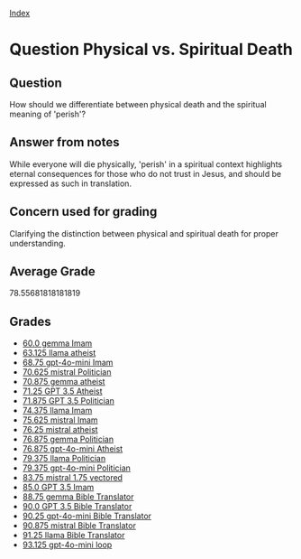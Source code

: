 
[Index](../../index.md)
# Question Physical vs. Spiritual Death
## Question
How should we differentiate between physical death and the spiritual meaning of 'perish'?

## Answer from notes
While everyone will die physically, 'perish' in a spiritual context highlights eternal consequences for those who do not trust in Jesus, and should be expressed as such in translation.

## Concern used for grading
Clarifying the distinction between physical and spiritual death for proper understanding.

## Average Grade
78.55681818181819

## Grades
 * [60.0 gemma Imam](../answers/gemma_Imam/Physical_vs._Spiritual_Death.md)
 * [63.125 llama atheist](../answers/llama_atheist/Physical_vs._Spiritual_Death.md)
 * [68.75 gpt-4o-mini Imam](../answers/gpt-4o-mini_Imam/Physical_vs._Spiritual_Death.md)
 * [70.625 mistral Politician](../answers/mistral_Politician/Physical_vs._Spiritual_Death.md)
 * [70.875 gemma atheist](../answers/gemma_atheist/Physical_vs._Spiritual_Death.md)
 * [71.25 GPT 3.5 Atheist](../answers/GPT_3.5_Atheist/Physical_vs._Spiritual_Death.md)
 * [71.875 GPT 3.5 Politician](../answers/GPT_3.5_Politician/Physical_vs._Spiritual_Death.md)
 * [74.375 llama Imam](../answers/llama_Imam/Physical_vs._Spiritual_Death.md)
 * [75.625 mistral Imam](../answers/mistral_Imam/Physical_vs._Spiritual_Death.md)
 * [76.25 mistral atheist](../answers/mistral_atheist/Physical_vs._Spiritual_Death.md)
 * [76.875 gemma Politician](../answers/gemma_Politician/Physical_vs._Spiritual_Death.md)
 * [76.875 gpt-4o-mini Atheist](../answers/gpt-4o-mini_Atheist/Physical_vs._Spiritual_Death.md)
 * [79.375 llama Politician](../answers/llama_Politician/Physical_vs._Spiritual_Death.md)
 * [79.375 gpt-4o-mini Politician](../answers/gpt-4o-mini_Politician/Physical_vs._Spiritual_Death.md)
 * [83.75 mistral 1.75 vectored](../answers/mistral_1.75_vectored/Physical_vs._Spiritual_Death.md)
 * [85.0 GPT 3.5 Imam](../answers/GPT_3.5_Imam/Physical_vs._Spiritual_Death.md)
 * [88.75 gemma Bible Translator](../answers/gemma_Bible_Translator/Physical_vs._Spiritual_Death.md)
 * [90.0 GPT 3.5 Bible Translator](../answers/GPT_3.5_Bible_Translator/Physical_vs._Spiritual_Death.md)
 * [90.25 gpt-4o-mini Bible Translator](../answers/gpt-4o-mini_Bible_Translator/Physical_vs._Spiritual_Death.md)
 * [90.875 mistral Bible Translator](../answers/mistral_Bible_Translator/Physical_vs._Spiritual_Death.md)
 * [91.25 llama Bible Translator](../answers/llama_Bible_Translator/Physical_vs._Spiritual_Death.md)
 * [93.125 gpt-4o-mini loop](../answers/gpt-4o-mini_loop/Physical_vs._Spiritual_Death.md)
